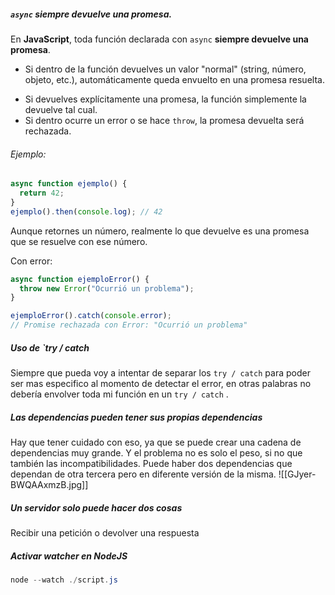 ##### `async` **siempre devuelve una promesa**.
En **JavaScript**, toda función declarada con `async` **siempre devuelve una promesa**.
 
* Si dentro de la función devuelves un valor "normal" (string, número, objeto, etc.), automáticamente queda envuelto en una promesa resuelta.
- Si devuelves explícitamente una promesa, la función simplemente la devuelve tal cual.
- Si dentro ocurre un error o se hace `throw`, la promesa devuelta será rechazada.
###### Ejemplo:
```js
async function ejemplo() {
  return 42;
}
ejemplo().then(console.log); // 42
```
Aunque retornes un número, realmente lo que devuelve es una promesa que se resuelve con ese número.

Con error:
```js
async function ejemploError() {
  throw new Error("Ocurrió un problema");
}

ejemploError().catch(console.error); 
// Promise rechazada con Error: "Ocurrió un problema"

```

##### Uso de `try / catch
Siempre que pueda voy a intentar de separar los `try / catch` para poder ser mas especifico al momento de detectar el error, en otras palabras no debería envolver toda mi función en un `try / catch` . 

##### Las dependencias pueden tener sus propias dependencias
Hay que tener cuidado con eso, ya que se puede crear una cadena de dependencias muy grande. Y el problema no es solo el peso, si no que también las incompatibilidades. Puede haber dos dependencias que dependan de otra tercera pero en diferente versión de la misma.
![[GJyer-BWQAAxmzB.jpg]]

##### Un servidor solo puede hacer dos cosas
Recibir una petición o devolver una respuesta

##### Activar watcher en NodeJS
```powershell
node --watch ./script.js
```
